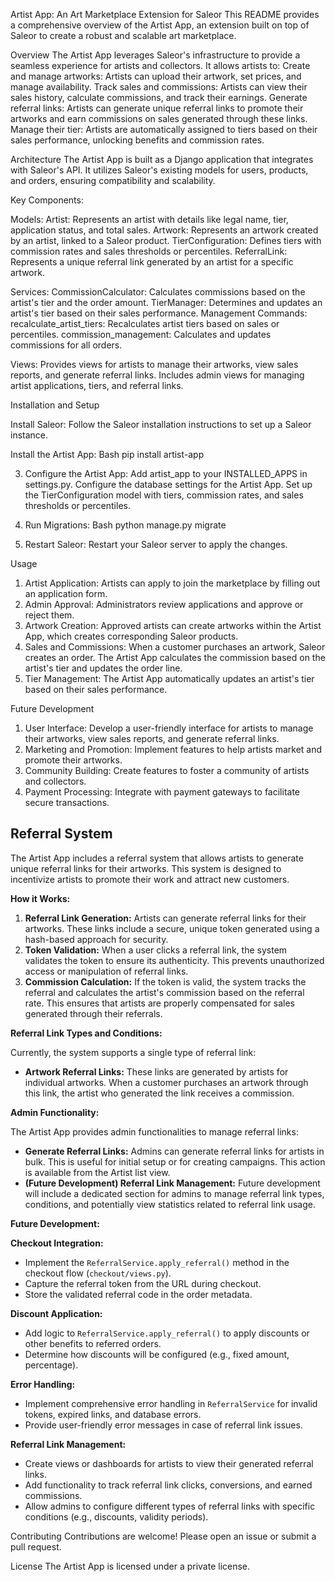 Artist App: An Art Marketplace Extension for Saleor
This README provides a comprehensive overview of the Artist App, an extension built on top of Saleor to create a robust and scalable art marketplace.

Overview
The Artist App leverages Saleor's infrastructure to provide a seamless experience for artists and collectors. 
It allows artists to:
Create and manage artworks: Artists can upload their artwork, set prices, and manage availability.
Track sales and commissions: Artists can view their sales history, calculate commissions, and track their earnings.
Generate referral links: Artists can generate unique referral links to promote their artworks and earn commissions on sales generated through these links.
Manage their tier: Artists are automatically assigned to tiers based on their sales performance, unlocking benefits and commission rates.

Architecture
The Artist App is built as a Django application that integrates with Saleor's API. 
It utilizes Saleor's existing models for users, products, and orders, ensuring compatibility and scalability.

Key Components:

Models:
Artist: Represents an artist with details like legal name, tier, application status, and total sales.
Artwork: Represents an artwork created by an artist, linked to a Saleor product.
TierConfiguration: Defines tiers with commission rates and sales thresholds or percentiles.
ReferralLink: Represents a unique referral link generated by an artist for a specific artwork.

Services:
CommissionCalculator: Calculates commissions based on the artist's tier and the order amount.
TierManager: Determines and updates an artist's tier based on their sales performance.
Management Commands:
recalculate_artist_tiers: Recalculates artist tiers based on sales or percentiles.
commission_management: Calculates and updates commissions for all orders.

Views:
Provides views for artists to manage their artworks, view sales reports, and generate referral links.
Includes admin views for managing artist applications, tiers, and referral links.

Installation and Setup

Install Saleor: Follow the Saleor installation instructions to set up a Saleor instance.

Install the Artist App:
Bash     pip install artist-app

3. Configure the Artist App:
Add artist_app to your INSTALLED_APPS in settings.py.
Configure the database settings for the Artist App.
Set up the TierConfiguration model with tiers, commission rates, and sales thresholds or percentiles.

4. Run Migrations:
Bash
python manage.py migrate

5. Restart Saleor: Restart your Saleor server to apply the changes.

Usage

1. Artist Application: Artists can apply to join the marketplace by filling out an application form.
2. Admin Approval: Administrators review applications and approve or reject them.
3. Artwork Creation: Approved artists can create artworks within the Artist App, which creates corresponding Saleor products.
4. Sales and Commissions: When a customer purchases an artwork, Saleor creates an order. 
    The Artist App calculates the commission based on the artist's tier and updates the order line.
5. Tier Management: The Artist App automatically updates an artist's tier based on their sales performance.

Future Development
1. User Interface: Develop a user-friendly interface for artists to manage their artworks, view sales reports, and generate referral links.
2. Marketing and Promotion: Implement features to help artists market and promote their artworks.
3. Community Building: Create features to foster a community of artists and collectors.
4. Payment Processing: Integrate with payment gateways to facilitate secure transactions.

## Referral System

The Artist App includes a referral system that allows artists to generate unique referral links for their artworks. This system is designed to incentivize artists to promote their work and attract new customers.

**How it Works:**

1. **Referral Link Generation:** Artists can generate referral links for their artworks. These links include a secure, unique token generated using a hash-based approach for security.
2. **Token Validation:** When a user clicks a referral link, the system validates the token to ensure its authenticity. This prevents unauthorized access or manipulation of referral links.
3. **Commission Calculation:** If the token is valid, the system tracks the referral and calculates the artist's commission based on the referral rate. This ensures that artists are properly compensated for sales generated through their referrals.

**Referral Link Types and Conditions:**

Currently, the system supports a single type of referral link:

- **Artwork Referral Links:** These links are generated by artists for individual artworks. When a customer purchases an artwork through this link, the artist who generated the link receives a commission.

**Admin Functionality:**

The Artist App provides admin functionalities to manage referral links:

- **Generate Referral Links:** Admins can generate referral links for artists in bulk. This is useful for initial setup or for creating campaigns. This action is available from the Artist list view.
- **(Future Development) Referral Link Management:** Future development will include a dedicated section for admins to manage referral link types, conditions, and potentially view statistics related to referral link usage.

**Future Development:**

**Checkout Integration:**

*   Implement the `ReferralService.apply_referral()` method in the checkout flow (`checkout/views.py`).
*   Capture the referral token from the URL during checkout.
*   Store the validated referral code in the order metadata.

**Discount Application:**

*   Add logic to `ReferralService.apply_referral()` to apply discounts or other benefits to referred orders.
*   Determine how discounts will be configured (e.g., fixed amount, percentage).

**Error Handling:**

*   Implement comprehensive error handling in `ReferralService` for invalid tokens, expired links, and database errors.
*   Provide user-friendly error messages in case of referral link issues.

**Referral Link Management:**

*   Create views or dashboards for artists to view their generated referral links.
*   Add functionality to track referral link clicks, conversions, and earned commissions.
*   Allow admins to configure different types of referral links with specific conditions (e.g., discounts, validity periods).

Contributing
Contributions are welcome! Please open an issue or submit a pull request.

License
The Artist App is licensed under a private license.
